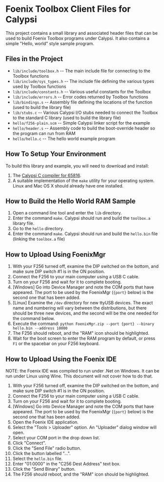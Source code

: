 # Foenix Toolbox Client Files for Calypsi

This project contains a small library and associated header files that can be used to build Foenix Toolbox programs under Calypsi. It also contains a simple "Hello, world" style sample program.

## Files in the Project

* `lib/include/toolbox.h` -- The main include file for connecting to the Toolbox functions
* `lib/include/sys_types.h` -- The include file defining the various types used by Toolbox functions
* `lib/include/constants.h` -- Various useful constants for the Toolbox
* `lib/include/errors.h` -- Error codes returned by Toolbox functions
* `lib/bindings.s` -- Assembly file defining the locations of the function (used to build the library file)
* `lib/stubs.c` -- Various Calypsi I/O stubs needed to connect the Toolbox to the standard C library (used to build the library file)
* `hello/f256-plain.scm` -- Simple Calypsi linker script for the example
* `hello/header.s` -- Assembly code to build the boot-override header so the program can run from RAM
* `hello/hello.c` -- The hello world example program

## How To Setup Your Environment

To build this library and example, you will need to download and install:
1. The [Calypsi C compiler for 65816](https://www.calypsi.cc/).
1. A suitable implementation of the `make` utility for your operating system. Linux and Mac OS X should already have one installed.

## How to Build the Hello World RAM Sample

1. Open a command line tool and enter the `lib` directory.
1. Enter the command `make`. Calypsi should run and build the `toolbox.a` library file.
1. Go to the `hello` directory.
1. Enter the command `make`. Calypsi should run and build the `hello.bin` file (linking the `toolbox.a` file)

## How to Upload Using FoenixMgr

1. With your F256 turned off, examine the DIP switched on the bottom, and make sure DIP switch #1 is in the ON position.
1. Connect the F256 to your main computer using a USB C cable.
1. Turn on your F256 and wait for it to complete booting.
1. [Windows] Go into Device Manager and note the COM ports that have appeared. The port to be used by the FoenixMgr (`{port}` below) is the second one that has been added.
1. [Linux] Examine the `/dev` directory for new ttyUSB devices. The exact name and numbering will vary between the distributions, but there should be three new devices, and the second will be the one needed for the command below.
1. Execute the command: `python FoenixMgr.zip --port {port} --binary hello.bin --address 10000`
1. The F256 should reboot, and the "RAM" icon should be highlighted.
1. Wait for the boot screen to enter the RAM program by default, or press `F1` or the spacebar on your F256 keyboard.

## How to Upload Using the Foenix IDE

NOTE: the Foenix IDE was compiled to run under .Net on Windows. It can be run under Linux using Wine. This document will not cover how to do that.

1. With your F256 turned off, examine the DIP switched on the bottom, and make sure DIP switch #1 is in the ON position.
1. Connect the F256 to your main computer using a USB C cable.
1. Turn on your F256 and wait for it to complete booting.
1. [Windows] Go into Device Manager and note the COM ports that have appeared. The port to be used by the FoenixMgr (`{port}` below) is the second one that has been added.
1. Open the Foenix IDE application.
1. Select the "Tools > Uploader" option. An "Uploader" dialog window will open.
1. Select your COM port in the drop down list.
1. Click "Connect".
1. Click the "Send File" radio button.
1. Click the button labelled "...".
1. Select the `hello.bin` file.
1. Enter "01:0000" in the "C256 Dest Address" text box.
1. Click the "Send Binary" button.
1. The F256 should reboot, and the "RAM" icon should be highlighted.